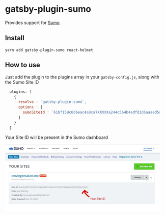 # gatsby-plugin-sumo

Provides support for [Sumo](https://sumo.com/).

## Install

```
yarn add gatsby-plugin-sumo react-helmet
```

## How to use

Just add the plugin to the plugins array in your `gatsby-config.js`, along with the Sumo Site ID

```javascript
  plugins: [
    {
      resolve : `gatsby-plugin-sumo`,
      options : {
        sumoSiteId : `61bf159c0d6eac4a9ca7XXXXXa244c564b4edfd2d6aaaed5a819b2310dXXXXXX` //Sumo Site ID
      }
    }
  ]
```
Your Site ID will be present in the Sumo dashboard 

![Sumo Dashboard depicting Site ID](https://raw.githubusercontent.com/98lenvi/gatsby-plugin-sumo/main/images/siteID.jpg)
